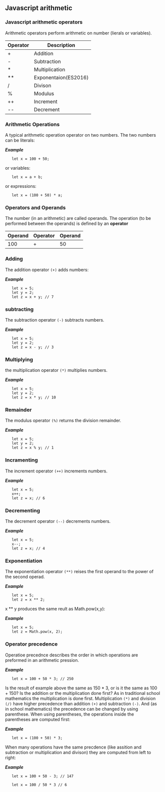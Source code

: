 ## Javascript arithmetic

### Javascript arithmetic operators

Arithmetic operators perform arithmetic on number (lierals or variables).

| Operator     | Description     |
|---|---|
| +            | Addition                 |
| -            | Subtraction              |
| *            | Multiplication           |
| **           | Exponentaion(ES2016)     |
| /            | Divison                  |
| %            | Modulus                  |
| ++           | Increment                |
| --           | Decrement                |

### Arithmetic Operations

A typical arithmetic operation operator on two numbers.
The two numbers can be literals:

***Example***

```
   let x = 100 + 50;
```

or variables:

```
   let x = a + b;
```

or expressions:
```
   let x = (100 + 50) * a;
```

### Operators and Operands

The number (in an arithmetic) are called operands.
The operation (to be performed between the operands) is defined by an **operator**

| Operand | Operator | Operand |
|---|---|---|
| 100     | +        | 50      |

### Adding

The addition operator `(+)` adds numbers:

***Example***

```
   let x = 5;
   let y = 2;
   let z = x + y; // 7
```

### subtracting

The subtraction operator `(-)` subtracts numbers.

***Example***

```
   let x = 5;
   let y = 2;
   let z = x - y; // 3
```

### Multiplying

the multiplication operator `(*)` multiplies numbers.

***Example***

```
   let x = 5;
   let y = 2;
   let z = x * y; // 10
```

### Remainder

The modulus operator `(%)` returns the division remainder.

***Example***

```
   let x = 5;
   let y = 2;
   let z = x % y; // 1
```
### Incramenting

The increment operator `(++)` increments numbers.

***Example***

```
   let x = 5;
   x++;
   let z = x; // 6
```

### Decrementing 

The decrement operator `(--)` decrements numbers.

***Example***

```
   let x = 5;
   x--;
   let z = x; // 4
```

### Exponentiation

The exponentiation operator `(**)` reises the first operand to the power of the second operad.

***Example***

```
   let x = 5;
   let z = x ** 2;
```

x ** y produces the same reult as Math.pow(x,y):

***Example***

```
   let x = 5;
   let z = Math.pow(x, 2);
```

### Operator precedence

Operatioe precednce describes the order in which operations are preformed in an arithmetic pression.

***Example***

```
   let x = 100 + 50 * 3; // 250
```

Is the result of example above the same as 150 * 3, or is it the same as 100 + 150?
Is the addition or the multiplication done first?
As in traditional school mathematics the multiplication is done first.
Multiplication `(*)` and division `(/)` have higher precedence than addition `(+)` and subtraction `(-)`.
And (as in school mathematics) the precedence can be changed by using parenthese.
When using parentheses, the operations inside the parentheses are computed first:

***Example***

```
   let x = (100 + 50) * 3;
```

When many operations have the same precdence (like assition and subtraction or multiplication and divison) they are computed from left to right:

***Example***

```
   let x = 100 + 50 - 3; // 147
```

```
   let x = 100 / 50 * 3 // 6
```